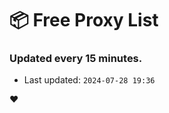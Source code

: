 # :package: Free Proxy List
### Updated every 15 minutes.

- Last updated: `2024-07-28 19:36`

:heart:
